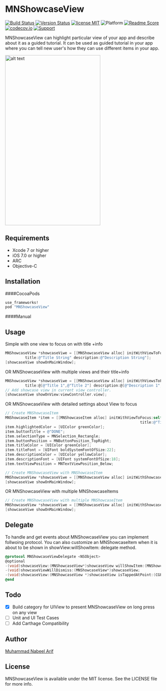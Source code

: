 # MNShowcaseView
[![Build Status](https://travis-ci.org/nabeelarif100/MNShowcaseView.svg?branch=master)](https://travis-ci.org/nabeelarif100/MNShowcaseView) [![Version Status](https://img.shields.io/cocoapods/v/MNShowcaseView.svg)][podLink] [![license MIT](https://img.shields.io/cocoapods/l/MNShowcaseView.svg)][mitLink] ![Platform](https://img.shields.io/cocoapods/p/MNShowcaseView.svg) [![Readme Score](http://readme-score-api.herokuapp.com/score.svg?url=https://github.com/nabeelarif100/mnshowcaseview)](http://clayallsopp.github.io/readme-score?url=https://github.com/nabeelarif100/mnshowcaseview) [![codecov.io](https://codecov.io/github/nabeelarif100/MNShowcaseView/coverage.svg?branch=master)](https://codecov.io/github/nabeelarif100/MNShowcaseView?branch=master) [![Support](https://img.shields.io/badge/support-iOS%207%2B%20-blue.svg?style=flat)](https://www.apple.com/nl/ios/)&nbsp;

MNShowcaseView can highlight particular view of your app and describe about it as a guided tutorial. It can be used as guided tutorial in your app where you can tell new user's how they can use different items in your app.


<img src="https://github.com/nabeelarif100/MNShowcaseView/blob/master/MNShowcaseView.gif" alt="alt text" width="308" height="550">

## Requirements

* Xcode 7 or higher
* iOS 7.0 or higher
* ARC
* Objective-C

## Installation

####CocoaPods


```ruby
use_frameworks!
pod "MNShowcaseView"
```

####Manual

## Usage
Simple with one view to focus on with title +info
```Objective-C
MNShowcaseView *showcaseViwe = [[MNShowcaseView alloc] initWithViewToFocus:self.button
         title:@"Title String" description:@"Description String"];
[showcaseViwe showOnMainWindow];
```
OR MNShowcaseView with multiple views and their title+info
```Objective-C
MNShowcaseView *showcaseViwe = [[MNShowcaseView alloc] initWithViewsToFocus:@[slef.view1,self.view2]
         title:@[@"Title 1",@"Title 2"] description:@[@"Description 1",@"Description 2"]];
// Add showcase view in current view controller.
[showcaseViwe showOnView:viewController.view];
```
OR MNShowcaseView with detailed settings about View to focus
```Objective-C
// Create MNShowcaseItem
MNShowcaseItem *item = [[MNShowcaseItem alloc] initWithViewToFocus:self.button
                                                             title:@"Title String" description:@"Description String"];
item.highlightedColor = [UIColor greenColor];
item.buttonTitle = @"DONE";
item.selectionType = MNSelection_Rectangle;
item.buttonPosition = MNButtonPosition_TopRight;
item.titleColor = [UIColor greenColor];
item.titleFont = [UIFont boldSystemFontOfSize:22];
item.descriptionColor = [UIColor yellowColor];
item.descriptionFont = [UIFont systemFontOfSize:18];
item.textViewPosition = MNTextViewPosition_Below;

// Create MNShowcaseView with MNShowcaseItem
MNShowcaseView *showcaseViwe = [[MNShowcaseView alloc] initWithShowcaseItem:item];
[showcaseViwe showOnMainWindow];
```
OR MNShowcaseView with multiple MNShowcaseItems
```Objective-C
// Create MNShowcaseView with multiple MNShowcaseItem
MNShowcaseView *showcaseViwe = [[MNShowcaseView alloc] initWithShowcaseItems:@[item1,item2,item3]];
[showcaseViwe showOnMainWindow];
```
## Delegate
To handle and get events about MNShowcaseView you can implement follwoing protocol. You can also customize an MNShowcaseItem when it is about to be shown in showView:willShowItem: delegate method.
```Objective-C
@protocol MNShowcaseViewDelegate <NSObject>
@optional
-(void)showcaseView:(MNShowcaseView*)showcaseView willShowItem:(MNShowcaseItem*)showcaseItem;
-(void)showcaseViewWillDismiss:(MNShowcaseView*)showcaseView;
-(void)showcaseView:(MNShowcaseView *)showcaseView isTappedAtPoint:(CGPoint)point isInsideSelectedArea:(BOOL)isInside;
@end
```

## Todo
- [x] Build category for UIView to present MNShowcaseView on long press on any view
- [ ] Unit and UI Test Cases
- [ ] Add Carthage Compatibility

## Author
[Muhammad Nabeel Arif](https://github.com/nabeelarif100)

## License

MNShowcaseView is available under the MIT license. See the LICENSE file for more info.


[podLink]:https://cocoapods.org/pods/MNShowcaseView
[mitLink]:http://opensource.org/licenses/MIT
